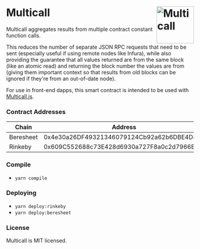 # Multicall <img width="100" align="right" alt="Multicall" src="https://user-images.githubusercontent.com/304108/55666937-320cb180-5888-11e9-907b-48ba66150523.png" />

Multicall aggregates results from multiple contract constant function calls.

This reduces the number of separate JSON RPC requests that need to be sent
(especially useful if using remote nodes like Infura), while also providing the
guarantee that all values returned are from the same block (like an atomic read)
and returning the block number the values are from (giving them important
context so that results from old blocks can be ignored if they're from an
out-of-date node).

For use in front-end dapps, this smart contract is intended to be used with
[Multicall.js](https://github.com/makerdao/multicall.js).

### Contract Addresses
| Chain   | Address |
| ------- | ------- |
| Beresheet | 0x4e30a26DF49321346079124Cb92a62b6DBE4D8Bb |
| Rinkeby | 0x609C552688c73E428d6930a727F8a0c2d7966E14 |

### Compile
- `yarn compile`
### Deploying

- `yarn deploy:rinkeby`
- `yarn deploy:beresheet`

### License
Multicall is MIT licensed.